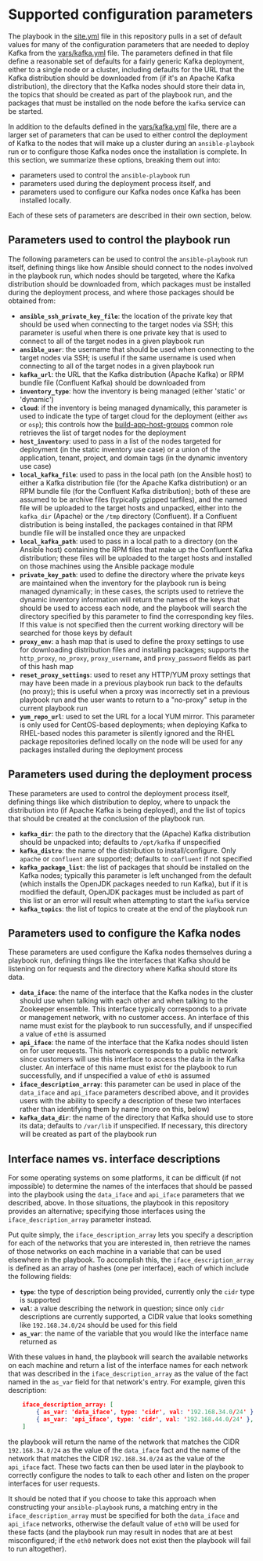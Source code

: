 # Supported configuration parameters
The playbook in the [site.yml](../site.yml) file in this repository pulls in a set of default values for many of the configuration parameters that are needed to deploy Kafka from the [vars/kafka.yml](../vars/kafka.yml) file. The parameters defined in that file define a reasonable set of defaults for a fairly generic Kafka deployment, either to a single node or a cluster, including defaults for the URL that the Kafka distribution should be downloaded from (if it's an Apache Kafka distribution), the directory that the Kafka nodes should store their data in, the topics that should be created as part of the playbook run, and the packages that must be installed on the node before the `kafka` service can be started.

In addition to the defaults defined in the [vars/kafka.yml](../vars/kafka.yml) file, there are a larger set of parameters that can be used to either control the deployment of Kafka to the nodes that will make up a cluster during an `ansible-playbook` run or to configure those Kafka nodes once the installation is complete. In this section, we summarize these options, breaking them out into:

* parameters used to control the `ansible-playbook` run
* parameters used during the deployment process itself, and
* parameters used to configure our Kafka nodes once Kafka has been installed locally.

Each of these sets of parameters are described in their own section, below.

## Parameters used to control the playbook run
The following parameters can be used to control the `ansible-playbook` run itself, defining things like how Ansible should connect to the nodes involved in the playbook run, which nodes should be targeted, where the Kafka distribution should be downloaded from, which packages must be installed during the deployment process, and where those packages should be obtained from:

* **`ansible_ssh_private_key_file`**: the location of the private key that should be used when connecting to the target nodes via SSH; this parameter is useful when there is one private key that is used to connect to all of the target nodes in a given playbook run
* **`ansible_user`**: the username that should be used when connecting to the target nodes via SSH; is useful if the same username is used when connecting to all of the target nodes in a given playbook run
* **`kafka_url`**: the URL that the Kafka distribution (Apache Kafka) or RPM bundle file (Confluent Kafka) should be downloaded from
* **`inventory_type`**: how the inventory is being managed (either 'static' or 'dynamic')
* **`cloud`**: if the inventory is being managed dynamically, this parameter is used to indicate the type of target cloud for the deployment (either `aws` or `osp`); this controls how the [build-app-host-groups](../common-roles/build-app-host-groups) common role retrieves the list of target nodes for the deployment
* **`host_inventory`**: used to pass in a list of the nodes targeted for deployment (in the static inventory use case) or a union of the application, tenant, project, and domain tags (in the dynamic inventory use case)
* **`local_kafka_file`**: used to pass in the local path (on the Ansible host) to either a Kafka distribution file (for the Apache Kafka distribution) or an RPM bundle file (for the Confluent Kafka distribution); both of these are assumed to be archive files (typically gzipped tarfiles), and the named file will be uploaded to the target hosts and unpacked, either into the `kafka_dir` (Apache) or the `/tmp` directory (Confluent). If a Confluent distribution is being installed, the packages contained in that RPM bundle file will be installed once they are unpacked
* **`local_kafka_path`**: used to pass in a local path to a directory (on the Ansible host) containing the RPM files that make up the Confluent Kafka distribution; these files will be uploaded to the target hosts and installed on those machines using the Ansible package module
* **`private_key_path`**: used to define the directory where the private keys are maintained when the inventory for the playbook run is being managed dynamically; in these cases, the scripts used to retrieve the dynamic inventory information will return the names of the keys that should be used to access each node, and the playbook will search the directory specified by this parameter to find the corresponding key files. If this value is not specified then the current working directory will be searched for those keys by default
* **`proxy_env`**: a hash map that is used to define the proxy settings to use for downloading distribution files and installing packages; supports the `http_proxy`, `no_proxy`, `proxy_username`, and `proxy_password` fields as part of this hash map
* **`reset_proxy_settings`**: used to reset any HTTP/YUM proxy settings that may have been made in a previous playbook run back to the defaults (no proxy); this is useful when a proxy was incorrectly set in a previous playbook run and the user wants to return to a "no-proxy" setup in the current playbook run
* **`yum_repo_url`**: used to set the URL for a local YUM mirror. This parameter is only used for CentOS-based deployments; when deploying Kafka to RHEL-based nodes this parameter is silently ignored and the RHEL package repositories defined locally on the node will be used for any packages installed during the deployment process

## Parameters used during the deployment process
These parameters are used to control the deployment process itself, defining things like which distribution to deploy, where to unpack the distribution into (if Apache Kafka is being deployed), and the list of topics that should be created at the conclusion of the playbook run.

* **`kafka_dir`**: the path to the directory that the (Apache) Kafka distribution should be unpacked into; defaults to `/opt/kafka` if unspecified
* **`kafka_distro`**: the name of the distribution to install/configure. Only `apache` or `confluent` are supported; defaults to `confluent` if not specified
* **`kafka_package_list`**: the list of packages that should be installed on the Kafka nodes; typically this parameter is left unchanged from the default (which installs the OpenJDK packages needed to run Kafka), but if it is modified the default, OpenJDK packages must be included as part of this list or an error will result when attempting to start the `kafka` service
* **`kafka_topics`**: the list of topics to create at the end of the playbook run

## Parameters used to configure the Kafka nodes
These parameters are used configure the Kafka nodes themselves during a playbook run, defining things like the interfaces that Kafka should be listening on for requests and the directory where Kafka should store its data.

* **`data_iface`**: the name of the interface that the Kafka nodes in the cluster should use when talking with each other and when talking to the Zookeeper ensemble. This interface typically corresponds to a private or management network, with no customer access. An interface of this name must exist for the playbook to run successfully, and if unspecified a value of `eth0` is assumed
* **`api_iface`**: the name of the interface that the Kafka nodes should listen on for user requests. This network corresponds to a public network since customers will use this interface to access the data in the Kafka cluster. An interface of this name must exist for the playbook to run successfully, and if unspecified a value of `eth0` is assumed
* **`iface_description_array`**: this parameter can be used in place of the `data_iface` and `api_iface` parameters described above, and it provides users with the ability to specify a description of these two interfaces rather than identifying them by name (more on this, below)
* **`kafka_data_dir`**: the name of the directory that Kafka should use to store its data; defaults to `/var/lib` if unspecified. If necessary, this directory will be created as part of the playbook run

## Interface names vs. interface descriptions
For some operating systems on some platforms, it can be difficult (if not impossible) to determine the names of the interfaces that should be passed into the playbook using the `data_iface` and `api_iface` parameters that we described, above. In those situations, the playbook in this repository provides an alternative; specifying those interfaces using the `iface_description_array` parameter instead.

Put quite simply, the `iface_description_array` lets you specify a description for each of the networks that you are interested in, then retrieve the names of those networks on each machine in a variable that can be used elsewhere in the playbook. To accomplish this, the `iface_description_array` is defined as an array of hashes (one per interface), each of which include the following fields:

* **`type`**: the type of description being provided, currently only the `cidr` type is supported
* **`val`**: a value describing the network in question; since only `cidr` descriptions are currently supported, a CIDR value that looks something like `192.168.34.0/24` should be used for this field
* **`as_var`**: the name of the variable that you would like the interface name returned as

With these values in hand, the playbook will search the available networks on each machine and return a list of the interface names for each network that was described in the `iface_description_array` as the value of the fact named in the `as_var` field for that network's entry. For example, given this description:

```json
    iface_description_array: [
        { as_var: 'data_iface', type: 'cidr', val: '192.168.34.0/24' },
        { as_var: 'api_iface', type: 'cidr', val: '192.168.44.0/24' },
    ]
```

the playbook will return the name of the network that matches the CIDR `192.168.34.0/24` as the value of the `data_iface` fact and the name of the network that matches the CIDR `192.168.34.0/24` as the value of the `api_iface` fact. These two facts can then be used later in the playbook to correctly configure the nodes to talk to each other and listen on the proper interfaces for user requests.

It should be noted that if you choose to take this approach when constructing your `ansible-playbook` runs, a matching entry in the `iface_description_array` must be specified for both the `data_iface` and `api_iface` networks, otherwise the default value of `eth0` will be used for these facts (and the playbook run may result in nodes that are at best misconfigured; if the `eth0` network does not exist then the playbook will fail to run altogether).